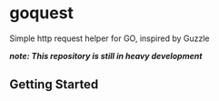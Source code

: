 # goquest
Simple http request helper for GO, inspired by Guzzle

**_note: This repository is still in heavy development_**

## Getting Started

